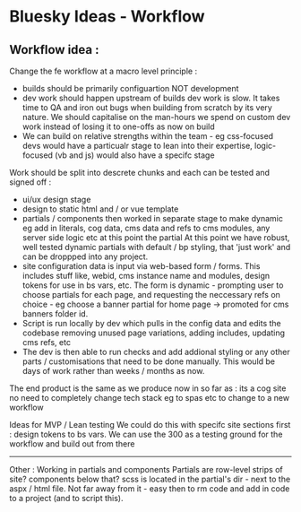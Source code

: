 # Bluesky Ideas - Workflow

## Workflow idea :

Change the fe workflow at a macro level
principle :
- builds should be primarily configuartion NOT development
- dev work should happen upstream of builds
    dev work is slow. It takes time to QA and iron out bugs when building from scratch by its very nature.
    We should capitalise on the man-hours we spend on custom dev work instead of losing it to one-offs as now on build
- We can build on relative strengths within the team - eg css-focused devs would have a particualr stage to lean into their expertise, logic-focused (vb and js) would also have a specifc stage

Work should be split into descrete chunks and each can be tested and signed off :
- ui/ux design stage
- design to static html and / or vue template
- partials / components  then worked in separate stage to make dynamic
    eg add in literals, cog data, cms data and refs to cms modules, any server side logic etc
at this point the partial
    At this point we have robust, well tested dynamic partials with default / bp styling, that 'just work' and can be droppped into any project.
- site configuration data is input via web-based form / forms.
    This includes stuff like, webid, cms instance name and modules, design tokens for use in bs vars, etc.
    The form is dynamic - prompting user to choose partials for each page, and requesting the neccessary refs on choice - eg choose a banner partial for home page -> promoted for cms banners folder id.
- Script is run locally by dev which pulls in the config data and edits the codebase removing unused page variations, adding includes, updating cms refs, etc
- The dev is then able to run checks and add addional styling or any other parts / customisations that need to be done manually. This would be days of work rather than weeks / months as now.

The end product is the same as we produce now in so far as :
its a cog site
no need to completely change tech stack eg to spas etc to change to a new workflow

Ideas for MVP / Lean testing
We could do this with specifc site sections first :
design tokens to bs vars.
We can use the 300 as a testing ground for the workflow and build out from there

-----

Other :
Working in partials and components
Partials are row-level strips of site?
components below that?
scss is located in the partial's dir - next to the aspx / html file. Not far away from it - easy then to rm code and add in code to a project (and to script this).